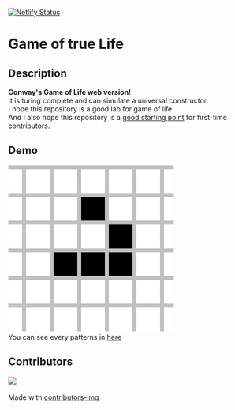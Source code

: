 [![Netlify Status](https://api.netlify.com/api/v1/badges/02463762-5814-4b93-89a9-6921a7c00a50/deploy-status)](https://app.netlify.com/sites/troytae-game-of-life/deploys)

# Game of true Life

## Description

**Conway's Game of Life web version!**  
It is turing complete and can simulate a universal constructor.  
I hope this repository is a good lab for game of life.  
And I also hope this repository is a [good starting point](https://github.com/TroyTae/game-of-life/issues?q=is%3Aissue+is%3Aopen+label%3A%22help+wanted%22) for first-time contributors.

## Demo

![Demo](./static/favicon.gif)  
You can see every patterns in [here](https://troytae-game-of-life.netlify.app/)

## Contributors

<a href="https://github.com/TroyTae/game-of-life/graphs/contributors">
  <img src="https://contributors-img.firebaseapp.com/image?repo=TroyTae/game-of-life" />
</a>

Made with [contributors-img](https://contributors-img.firebaseapp.com)
